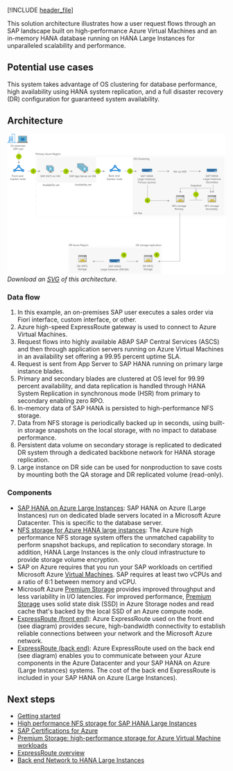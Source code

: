 [!INCLUDE [header_file](../../../includes/sol-idea-header.md)]

This solution architecture illustrates how a user request flows through an SAP landscape built on high-performance Azure Virtual Machines and an in-memory HANA database running on HANA Large Instances for unparalleled scalability and performance. 

## Potential use cases

This system takes advantage of OS clustering for database performance, high availability using HANA system replication, and a full disaster recovery (DR) configuration for guaranteed system availability.

## Architecture

![Architecture Diagram](../media/sap-s4-hana-on-hli-with-ha-and-dr.png)
*Download an [SVG](../media/sap-s4-hana-on-hli-with-ha-and-dr.svg) of this architecture.*

### Data flow

1. In this example, an on-premises SAP user executes a sales order via Fiori interface, custom interface, or other.
1. Azure high-speed ExpressRoute gateway is used to connect to Azure Virtual Machines.
1. Request flows into highly available ABAP SAP Central Services (ASCS) and then through application servers running on Azure Virtual Machines in an availability set offering a 99.95 percent uptime SLA.
1. Request is sent from App Server to SAP HANA running on primary large instance blades.
1. Primary and secondary blades are clustered at OS level for 99.99 percent availability, and data replication is handled through HANA System Replication in synchronous mode (HSR) from primary to secondary enabling zero RPO.
1. In-memory data of SAP HANA is persisted to high-performance NFS storage.
1. Data from NFS storage is periodically backed up in seconds, using built-in storage snapshots on the local storage, with no impact to database performance.
1. Persistent data volume on secondary storage is replicated to dedicated DR system through a dedicated backbone network for HANA storage replication.
1. Large instance on DR side can be used for nonproduction to save costs by mounting both the QA storage and DR replicated volume (read-only).

### Components

* [SAP HANA on Azure Large Instances](https://azure.microsoft.com/services/virtual-machines/sap-hana): SAP HANA on Azure (Large Instances) run on dedicated blade servers located in a Microsoft Azure Datacenter. This is specific to the database server.
* [NFS storage for Azure HANA large instances](https://azure.microsoft.com/services/storage/files): The Azure high performance NFS storage system offers the unmatched capability to perform snapshot backups, and replication to secondary storage.  In addition, HANA Large Instances is the only cloud infrastructure to provide storage volume encryption.
* SAP on Azure requires that you run your SAP workloads on certified Microsoft Azure [Virtual Machines](https://azure.microsoft.com/services/virtual-machines). SAP requires at least two vCPUs and a ratio of 6:1 between memory and vCPU.
* Microsoft Azure [Premium Storage](https://azure.microsoft.com/services/storage/disks) provides improved throughput and less variability in I/O latencies. For improved performance, [Premium Storage](https://azure.microsoft.com/services/storage/disks) uses solid state disk (SSD) in Azure Storage nodes and read cache that's backed by the local SSD of an Azure compute node.
* [ExpressRoute (front end)](https://azure.microsoft.com/services/expressroute): Azure ExpressRoute used on the front end (see diagram) provides secure, high-bandwidth connectivity to establish reliable connections between your network and the Microsoft Azure network.
* [ExpressRoute (back end)](https://azure.microsoft.com/services/expressroute): Azure ExpressRoute used on the back end (see diagram) enables you to communicate between your Azure components in the Azure Datacenter and your SAP HANA on Azure (Large Instances) systems. The cost of the back end ExpressRoute is included in your SAP HANA on Azure (Large Instances).

## Next steps

* [Getting started](/azure/virtual-machines/workloads/sap/get-started)
* [High performance NFS storage for SAP HANA Large Instances](/azure/virtual-machines/workloads/sap/hana-overview-architecture)
* [SAP Certifications for Azure](/azure/virtual-machines/workloads/sap/sap-certifications)
* [Premium Storage: high-performance storage for Azure Virtual Machine workloads](/azure/storage/storage-premium-storage)
* [ExpressRoute overview](https://azure.microsoft.com/services/expressroute)
* [Back end Network to HANA Large Instances](/azure/virtual-machines/workloads/sap/hana-overview-architecture)
